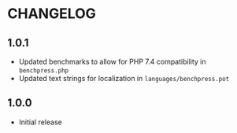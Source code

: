 # CHANGELOG

## 1.0.1

*   Updated benchmarks to allow for PHP 7.4 compatibility in `benchpress.php`
*   Updated text strings for localization in `languages/benchpress.pot`

## 1.0.0

*   Initial release